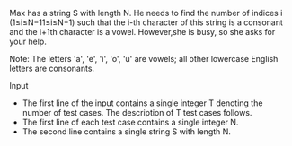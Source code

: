 Max has a string S with length N. He needs to find the number of indices i (1≤i≤N−11≤i≤N−1) such that the i-th character of this string is a consonant and the i+1th character is a vowel. However,she is busy, so she asks for your help.

Note: The letters 'a', 'e', 'i', 'o', 'u' are vowels; all other lowercase English letters are consonants.

Input

- The first line of the input contains a single integer T denoting the number of test cases. The description of T test cases follows.
- The first line of each test case contains a single integer N.
- The second line contains a single string S with length N.